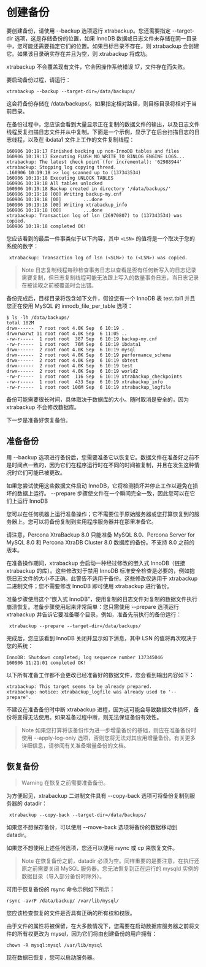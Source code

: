# 创建备份

要创建备份，请使用 --backup 选项运行 xtrabackup。您还需要指定 --target-dir 选项，这是存储备份的位置，如果 InnoDB 数据或日志文件未存储在同一目录中，您可能还需要指定它们的位置。如果目标目录不存在，则 xtrabackup 会创建它。如果该目录确实存在并且为空，则 xtrabackup 将成功。

xtrabackup 不会覆盖现有文件，它会因操作系统错误 17，文件存在而失败。

要启动备份过程，请运行：

```
xtrabackup --backup --target-dir=/data/backups/
```

这会将备份存储在 /data/backups/。如果指定相对路径，则目标目录将相对于当前目录。

在备份过程中，您应该会看到大量显示正在复制的数据文件的输出，以及日志文件线程反复扫描日志文件并从中复制。下面是一个示例，显示了在后台扫描日志的日志线程，以及在 ibdata1 文件上工作的文件复制线程：

```
160906 10:19:17 Finished backing up non-InnoDB tables and files
160906 10:19:17 Executing FLUSH NO_WRITE_TO_BINLOG ENGINE LOGS...
xtrabackup: The latest check point (for incremental): '62988944'
xtrabackup: Stopping log copying thread.
.160906 10:19:18 >> log scanned up to (137343534)
160906 10:19:18 Executing UNLOCK TABLES
160906 10:19:18 All tables unlocked
160906 10:19:18 Backup created in directory '/data/backups/'
160906 10:19:18 [00] Writing backup-my.cnf
160906 10:19:18 [00]        ...done
160906 10:19:18 [00] Writing xtrabackup_info
160906 10:19:18 [00]        ...done
xtrabackup: Transaction log of lsn (26970807) to (137343534) was copied.
160906 10:19:18 completed OK!
```

您应该看到的最后一件事类似于以下内容，其中 `<LSN>` 的值将是一个取决于您的系统的数字：

```
 xtrabackup: Transaction log of lsn (<SLN>) to (<LSN>) was copied.
```

> Note
> 日志复制线程每秒检查事务日志以查看是否有任何新写入的日志记录需要复制，但日志复制线程可能无法跟上写入的数量事务日志，当日志记录在被读取之前被覆盖时会出错。

备份完成后，目标目录将包含如下文件，假设您有一个 InnoDB 表 test.tbl1 并且您正在使用 MySQL 的 innodb_file_per_table 选项：

```
$ ls -lh /data/backups/
total 182M
drwx------  7 root root 4.0K Sep  6 10:19 .
drwxrwxrwt 11 root root 4.0K Sep  6 11:05 ..
-rw-r-----  1 root root  387 Sep  6 10:19 backup-my.cnf
-rw-r-----  1 root root  76M Sep  6 10:19 ibdata1
drwx------  2 root root 4.0K Sep  6 10:19 mysql
drwx------  2 root root 4.0K Sep  6 10:19 performance_schema
drwx------  2 root root 4.0K Sep  6 10:19 sbtest
drwx------  2 root root 4.0K Sep  6 10:19 test
drwx------  2 root root 4.0K Sep  6 10:19 world2
-rw-r-----  1 root root  116 Sep  6 10:19 xtrabackup_checkpoints
-rw-r-----  1 root root  433 Sep  6 10:19 xtrabackup_info
-rw-r-----  1 root root 106M Sep  6 10:19 xtrabackup_logfile
```
备份可能需要很长时间，具体取决于数据库的大小。随时取消是安全的，因为xtrabackup 不会修改数据库。

下一步是准备好恢复备份。

## 准备备份

用 --backup 选项进行备份后，您需要准备它以恢复它。数据文件在准备好之前不是时间点一致的，因为它们在程序运行时在不同的时间被复制，并且在发生这种情况时它们可能已被更改。

如果您尝试使用这些数据文件启动 InnoDB，它将检测损坏并停止工作以避免在损坏的数据上运行。 --prepare 步骤使文件在一个瞬间完全一致，因此您可以在它们上运行 InnoDB

您可以在任何机器上运行准备操作；它不需要位于原始服务器或您打算恢复到的服务器上。您可以将备份复制到实用程序服务器并在那里准备它。

请注意，Percona XtraBackup 8.0 只能准备 MySQL 8.0、Percona Server for MySQL 8.0 和 Percona XtraDB Cluster 8.0 数据库的备份。不支持 8.0 之前的版本。

在准备操作期间，xtrabackup 会启动一种经过修改的嵌入式 InnoDB（链接 xtrabackup 的库）。这些修改对于禁用 InnoDB 标准安全检查是必要的，例如抱怨日志文件的大小不正确。此警告不适用于备份。这些修改仅适用于 xtrabackup 二进制文件；您不需要修改 InnoDB 即可使用 xtrabackup 进行备份。

准备步骤使用这个“嵌入式 InnoDB”，使用复制的日志文件对复制的数据文件执行崩溃恢复。准备步骤使用起来非常简单：您只需使用 --prepare 选项运行 xtrabackup 并告诉它要准备哪个目录，例如，准备先前执行的备份运行：

```
 xtrabackup --prepare --target-dir=/data/backups/
```

完成后，您应该看到 InnoDB 关闭并显示如下消息，其中 LSN 的值将再次取决于您的系统：

```
InnoDB: Shutdown completed; log sequence number 137345046
160906 11:21:01 completed OK!
```

以下所有准备工作都不会更改已经准备好的数据文件，您会看到输出内容如下：


```
xtrabackup: This target seems to be already prepared.
xtrabackup: notice: xtrabackup_logfile was already used to '--prepare'.
```

不建议在准备备份时中断 xtrabackup 进程，因为这可能会导致数据文件损坏，备份将变得无法使用。如果准备过程中断，则无法保证备份有效性。

> Note
> 如果您打算将该备份作为进一步增量备份的基础，则应在准备备份时使用 --apply-log-only 选项，否则您将无法对其应用增量备份。有关更多详细信息，请参阅有关准备增量备份的文档。

## 恢复备份

> Warning
> 在恢复之前需要准备备份。

为方便起见，xtrabackup 二进制文件具有 --copy-back 选项可将备份复制到服务器的 datadir：

```
 xtrabackup --copy-back --target-dir=/data/backups/
```

如果您不想保存备份，可以使用 --move-back 选项将备份的数据移动到 datadir。


如果您不想使用上述任何选项，您还可以使用 rsync 或 cp 来恢复文件。


> Note
> 在恢复备份之前，datadir 必须为空。同样重要的是要注意，在执行还原之前需要关闭 MySQL 服务器。您无法恢复到正在运行的 mysqld 实例的数据目录（导入部分备份时除外）。

可用于恢复备份的 rsync 命令示例如下所示：

```
rsync -avrP /data/backup/ /var/lib/mysql/
```

您应该检查恢复的文件是否具有正确的所有权和权限。


由于文件的属性将被保留，在大多数情况下，您需要在启动数据库服务器之前将文件的所有权更改为 mysql，因为它们将由创建备份的用户拥有：

```
chown -R mysql:mysql /var/lib/mysql
```

现在数据已恢复，您可以启动服务器。


